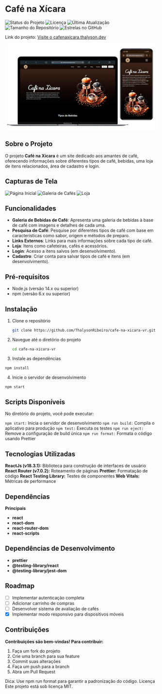 # Café na Xícara

![Status do Projeto](https://img.shields.io/badge/status-em%20desenvolvimento-green)
![Licença](https://img.shields.io/badge/license-MIT-blue)
![Última Atualização](https://img.shields.io/github/last-commit/ThalysonRibeiro/cafe-na-xicara-vr)
![Tamanho do Repositório](https://img.shields.io/github/repo-size/ThalysonRibeiro/cafe-na-xicara-vr)
![Estrelas no GitHub](https://img.shields.io/github/stars/ThalysonRibeiro/cafe-na-xicara-vr?style=social)

Link do projeto:
<a href="https://cafenaxicara.thalyson.dev/" target="_blank">Visite o cafenaxicara.thalyson.dev</a>

![site](src/assets/layout-image-projects-cafe-na-xicara.png)

## Sobre o Projeto

O projeto **Café na Xícara** é um site dedicado aos amantes de café, oferecendo informações sobre diferentes tipos de café, bebidas, uma loja de itens relacionados, área de cadastro e login.

## Capturas de Tela

![Página Inicial](src/assets/homepage.png)
![Galeria de Cafés](src/assets/coffee-gallery.png)
![Loja](src/assets/shop.png)

## Funcionalidades

- **Galeria de Bebidas de Café**: Apresenta uma galeria de bebidas à base de café com imagens e detalhes de cada uma.
- **Pesquisa de Café**: Pesquise por diferentes tipos de café com base em características como sabor, origem e métodos de preparo.
- **Links Externos**: Links para mais informações sobre cada tipo de café.
- **Loja**: Itens como cafeteiras, cafés e acessórios.
- **Login**: Acesso a itens salvos (em desenvolvimento).
- **Cadastro**: Criar conta para salvar tipos de café e itens (em desenvolvimento).

## Pré-requisitos

- Node.js (versão 14.x ou superior)
- npm (versão 6.x ou superior)

## Instalação

1. Clone o repositório

   ```bash
   git clone https://github.com/ThalysonRibeiro/cafe-na-xicara-vr.git
   ```

2. Navegue até o diretório do projeto
   ```bash
   cd cafe-na-xicara-vr
   ```
3. Instale as dependências

```bash
npm install
```

4.  Inicie o servidor de desenvolvimento

```bash
npm start
```

## Scripts Disponíveis

No diretório do projeto, você pode executar:

`npm start:` Inicia o servidor de desenvolvimento
`npm run build:` Compila o aplicativo para produção
`npm test:` Executa os testes
`npm run eject:` Remove a configuração de build única
`npm run format:` Formata o código usando Prettier

## Tecnologias Utilizadas

**ReactJs (v18.3.1):** Biblioteca para construção de interfaces de usuário
**React Router (v7.0.2):** Roteamento de páginas
**Prettier:** Formatação de código
**React Testing Library:** Testes de componentes
**Web Vitals:** Métricas de performance

## Dependências

**Principais**

- **react**
- **react-dom**
- **react-router-dom**
- **react-scripts**

## Dependências de Desenvolvimento

- **prettier**
- **@testing-library/react**
- **@testing-library/jest-dom**

## Roadmap

- [ ] Implementar autenticação completa
- [ ] Adicionar carrinho de compras
- [ ] Desenvolver sistema de avaliação de cafés
- [x] Implementar modo responsivo para dispositivos móveis

## Contribuições

**Contribuições são bem-vindas! Para contribuir:**

1. Faça um fork do projeto
2. Crie uma branch para sua feature
3. Commit suas alterações
4. Faça um push para a branch
5. Abra um Pull Request

Dica: Use npm run format para garantir a padronização do código.
Licença
Este projeto está sob licença MIT.
